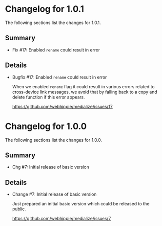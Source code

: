 # Changelog for 1.0.1

The following sections list the changes for 1.0.1.

## Summary

 * Fix #17: Enabled `rename` could result in error

## Details

 * Bugfix #17: Enabled `rename` could result in error

   When we enabled `rename` flag it could result in various errors related to
   cross-device link messages, we avoid that by falling back to a copy and delete
   function if this error appears.

   https://github.com/webhippie/medialize/issues/17


# Changelog for 1.0.0

The following sections list the changes for 1.0.0.

## Summary

 * Chg #7: Initial release of basic version

## Details

 * Change #7: Initial release of basic version

   Just prepared an initial basic version which could be released to the public.

   https://github.com/webhippie/medialize/issues/7


